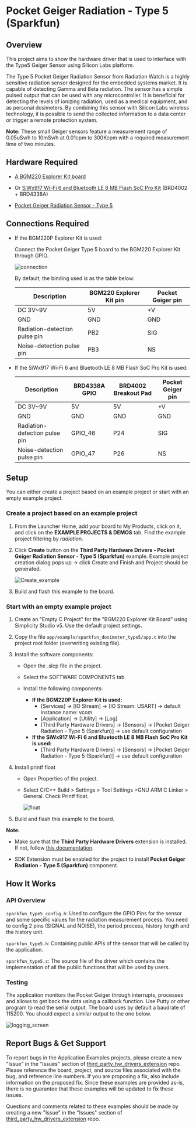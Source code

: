 # Pocket Geiger Radiation - Type 5 (Sparkfun) #

## Overview ##

This project aims to show the hardware driver that is used to interface with the Type5 Geiger Sensor using Silicon Labs platform.

The Type 5 Pocket Geiger Radiation Sensor from Radiation Watch is a highly sensitive radiation sensor designed for the embedded systems market. It is capable of detecting Gamma and Beta radiation. The sensor has a simple pulsed output that can be used with any microcontroller. It is beneficial for detecting the levels of ionizing radiation, used as a medical equipment, and as personal dosimeters. By combining this sensor with Silicon Labs wireless technology, it is possible to send the collected information to a data center or trigger a remote protection system.

**Note:** These small Geiger sensors feature a measurement range of 0.05uSv/h to 10mSv/h at 0.01cpm to 300Kcpm with a required measurement time of two minutes.

## Hardware Required ##

- [A BGM220 Explorer Kit board](https://www.silabs.com/development-tools/wireless/bluetooth/bgm220-explorer-kit)

- Or [SiWx917 Wi-Fi 6 and Bluetooth LE 8 MB Flash SoC Pro Kit](https://www.silabs.com/development-tools/wireless/wi-fi/siwx917-pk6031a-wifi-6-bluetooth-le-soc-pro-kit) (BRD4002 + BRD4338A)

- [Pocket Geiger Radiation Sensor - Type 5](https://www.sparkfun.com/products/14209)

## Connections Required ##

- If the BGM220P Explorer Kit is used:

  Connect the Pocket Geiger Type 5 board to the BGM220 Explorer Kit through GPIO.

  ![connection](image/connection.png)

  By default, the binding used is as the table below:

  | Description                   | BGM220 Explorer Kit pin | Pocket Geiger pin |
  | ----------------------------- | ----------------------- | ----------------- |
  | DC 3V~9V                      | 5V                      | +V                |
  | GND                           | GND                     | GND               |
  | Radiation-detection pulse pin | PB2                     | SIG               |
  | Noise-detection pulse pin     | PB3                     | NS                |

- If the SiWx917 Wi-Fi 6 and Bluetooth LE 8 MB Flash SoC Pro Kit is used:

  | Description                   | BRD4338A GPIO  | BRD4002 Breakout Pad | Pocket Geiger pin   |
  | ----------------------------- | -------------- | -------------------- | ------------------- |
  | DC 3V~9V                      | 5V             | 5V                   | +V                  |
  | GND                           | GND            | GND                  | GND                 |
  | Radiation-detection pulse pin | GPIO_46        | P24                  | SIG                 |
  | Noise-detection pulse pin     | GPIO_47        | P26                  | NS                  |

## Setup ##

You can either create a project based on an example project or start with an empty example project.

### Create a project based on an example project ###

1. From the Launcher Home, add your board to My Products, click on it, and click on the **EXAMPLE PROJECTS & DEMOS** tab. Find the example project filtering by *radiation*.

2. Click **Create** button on the **Third Party Hardware Drivers - Pocket Geiger Radiation Sensor - Type 5 (Sparkfun)** example. Example project creation dialog pops up -> click Create and Finish and Project should be generated.

   ![Create_example](image/create_example.png)

3. Build and flash this example to the board.

### Start with an empty example project ###

1. Create an "Empty C Project" for the "BGM220 Explorer Kit Board" using Simplicity Studio v5. Use the default project settings.

2. Copy the file `app/example/sparkfun_dosimeter_type5/app.c` into the project root folder (overwriting existing file).

3. Install the software components:

    - Open the .slcp file in the project.

    - Select the SOFTWARE COMPONENTS tab.

    - Install the following components:

      - **If the BGM220P Explorer Kit is used:**
        - [Services] → [IO Stream] → [IO Stream: USART] → default instance name: vcom
        - [Application] → [Utility] → [Log]
        - [Third Party Hardware Drivers] → [Sensors] → [Pocket Geiger Radiation - Type 5 (Sparkfun)] → use default configuration
      - **If the SiWx917 Wi-Fi 6 and Bluetooth LE 8 MB Flash SoC Pro Kit is used:**
        - [Third Party Hardware Drivers] → [Sensors] → [Pocket Geiger Radiation - Type 5 (Sparkfun)] → use default configuration

4. Install printf float

    - Open Properties of the project.

    - Select C/C++ Build > Settings > Tool Settings >GNU ARM C Linker > General. Check Printf float.

        ![float](image/float.png)

5. Build and flash this example to the board.

**Note:**

- Make sure that the **Third Party Hardware Drivers** extension is installed. If not, follow [this documentation](https://github.com/SiliconLabs/third_party_hw_drivers_extension/blob/master/README.md#how-to-add-to-simplicity-studio-ide).

- SDK Extension must be enabled for the project to install **Pocket Geiger Radiation - Type 5 (Sparkfun)** component.

## How It Works ##

### API Overview ###

`sparkfun_type5_config.h`: Used to configure the GPIO Pins for the sensor and some specific values for the radiation measurement process. You need to config 2 pins (SIGNAL and NOISE), the period process, history length and the history unit.

`sparkfun_type5.h`: Containing public APIs of the sensor that will be called by the application.

`sparkfun_type5.c`: The source file of the driver which contains the implementation of all the public functions that will be used by users.

### Testing ###

The application monitors the Pocket Geiger through interrupts, processes and allows to get back the data using a callback function.
Use Putty or other program to read the serial output. The board uses by default a baudrate of 115200. You should expect a similar output to the one below.

![logging_screen](image/log.png)

## Report Bugs & Get Support ##

To report bugs in the Application Examples projects, please create a new "Issue" in the "Issues" section of [third_party_hw_drivers_extension](https://github.com/SiliconLabs/third_party_hw_drivers_extension) repo. Please reference the board, project, and source files associated with the bug, and reference line numbers. If you are proposing a fix, also include information on the proposed fix. Since these examples are provided as-is, there is no guarantee that these examples will be updated to fix these issues.

Questions and comments related to these examples should be made by creating a new "Issue" in the "Issues" section of [third_party_hw_drivers_extension](https://github.com/SiliconLabs/third_party_hw_drivers_extension) repo.
